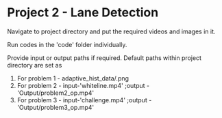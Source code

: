 # Project 2 - Lane Detection
Navigate to project directory and put the required videos and images in it.

Run codes in the 'code' folder individually.

Provide input or output paths if required. Default paths within project directory are set as

1. For problem 1 - adaptive_hist_data/<images>.png
2. For problem 2 - input-'whiteline.mp4' ;output - 'Output/problem2_op.mp4'
3. For problem 3 - input-'challenge.mp4' ;output - 'Output/problem3_op.mp4'
